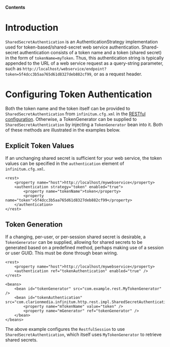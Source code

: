 **Contents**


# Introduction #

`SharedSecretAuthentication` is an AuthenticationStrategy implementation used for token-based/shared-secret web service authentication. Shared-secret authentication consists of a token name and a token (shared secret) in the form of `tokenName=myToken`. Thus, this authentication string is typically appended to the URL of a web service request as a query-string parameter, such as `http://localhost/webservice/endpoint?token=5f4dcc3b5aa765d61d8327deb882cf99`, or as a request header.

# Configuring Token Authentication #

Both the token name and the token itself can be provided to `SharedSecretAuthentication` from `infinitum.cfg.xml` in the [RESTful configuration](InfinitumCfgXml#RESTful_Configuration.md). Otherwise, a TokenGenerator can be supplied to `SharedSecretAuthentication` by injecting a `TokenGenerator` bean into it. Both of these methods are illustrated in the examples below.

## Explicit Token Values ##

If an unchanging shared secret is sufficient for your web service, the token values can be specified in the `authentication` element of `infinitum.cfg.xml`.

```
<rest>
    <property name="host">http://localhost/mywebservice</property>
    <authentication strategy="token" enabled="true">
        <property name="tokenName">token</property>
        <property name="token">5f4dcc3b5aa765d61d8327deb882cf99</property>
    </authentication>
</rest>
```

## Token Generation ##

If a changing, per-user, or per-session shared secret is desirable, a `TokenGenerator` can be supplied, allowing for shared secrets to be generated based on a predefined method, perhaps making use of a session or user GUID. This must be done through bean wiring.

```
<rest>
    <property name="host">http://localhost/mywebservice</property>
    <authentication ref="tokenAuthentication" enabled="true" /> 
</rest>

<beans>
    <bean id="tokenGenerator" src="com.example.rest.MyTokenGenerator" />
    <bean id="tokenAuthentication" src="com.clarionmedia.infinitum.http.rest.impl.SharedSecretAuthentication">
        <property name="mTokenName" value="token" />
        <property name="mGenerator" ref="tokenGenerator" />
    </bean>
</beans>
```

The above example configures the `RestfulSession` to use `SharedSecretAuthentication`, which itself uses `MyTokenGenerator` to retrieve shared secrets.